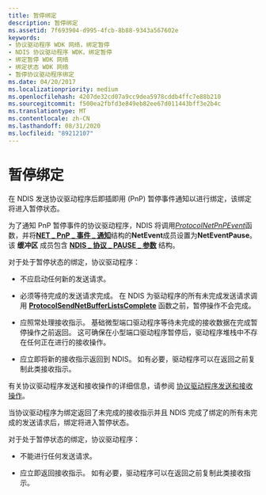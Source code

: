```yaml
---
title: 暂停绑定
description: 暂停绑定
ms.assetid: 7f693904-d995-4fcb-8b88-9343a567602e
keywords:
- 协议驱动程序 WDK 网络，绑定暂停
- NDIS 协议驱动程序 WDK，绑定暂停
- 绑定暂停 WDK 网络
- 绑定状态 WDK 网络
- 暂停协议驱动程序绑定
ms.date: 04/20/2017
ms.localizationpriority: medium
ms.openlocfilehash: 4207de32cd07a9cc9dea5978cddb4ffc7e88b210
ms.sourcegitcommit: f500ea2fbfd3e849eb82ee67d011443bff3e2b4c
ms.translationtype: MT
ms.contentlocale: zh-CN
ms.lasthandoff: 08/31/2020
ms.locfileid: "89212107"
---
```

# <a name="pausing-a-binding"></a>暂停绑定





在 NDIS 发送协议驱动程序后即插即用 (PnP) 暂停事件通知以进行绑定，该绑定将进入暂停状态。

为了通知 PnP 暂停事件的协议驱动程序，NDIS 将调用[*ProtocolNetPnPEvent*](/windows-hardware/drivers/ddi/ndis/nc-ndis-protocol_net_pnp_event)函数，并将[**NET \_ PnP \_ 事件 \_ 通知**](/windows-hardware/drivers/ddi/ndis/ns-ndis-_net_pnp_event_notification)结构的**NetEvent**成员设置为**NetEventPause**。 该 **缓冲区** 成员包含 [**NDIS \_ 协议 \_ PAUSE \_ 参数**](/windows-hardware/drivers/ddi/ndis/ns-ndis-_ndis_protocol_pause_parameters) 结构。

对于处于暂停状态的绑定，协议驱动程序：

-   不应启动任何新的发送请求。

-   必须等待完成的发送请求完成。 在 NDIS 为驱动程序的所有未完成发送请求调用 [**ProtocolSendNetBufferListsComplete**](/windows-hardware/drivers/ddi/ndis/nc-ndis-protocol_send_net_buffer_lists_complete) 函数之前，暂停操作不会完成。

-   应照常处理接收指示。 基础微型端口驱动程序等待未完成的接收数据在完成暂停操作之前返回。 这可确保在小型端口驱动程序暂停后，驱动程序堆栈中不存在任何正在进行的接收操作。

-   应立即将新的接收指示返回到 NDIS。 如有必要，驱动程序可以在返回之前复制此类接收指示。

有关协议驱动程序发送和接收操作的详细信息，请参阅 [协议驱动程序发送和接收操作](protocol-driver-send-and-receive-operations.md)。

当协议驱动程序为绑定返回了未完成的接收指示并且 NDIS 完成了绑定的所有未完成的发送请求后，绑定将进入暂停状态。

对于处于暂停状态的绑定，协议驱动程序：

-   不能进行任何发送请求。

-   应立即返回接收指示。 如有必要，驱动程序可以在返回之前复制此类接收指示。

 

